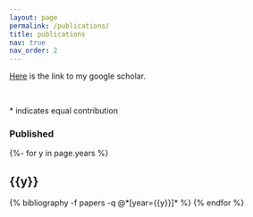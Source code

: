 ```yaml
---
layout: page
permalink: /publications/
title: publications
nav: true
nav_order: 2
---
```


<!-- _pages/publications.md -->
<div class="publications">
<p><a href='https://scholar.google.com/citations?user=tnOczoAAAAAJ&hl=en'>Here</a> is the link to my google scholar.</p>
<br />
<p>* indicates equal contribution</p>
<h3>Published</h3>
{%- for y in page.years %}
  <h2 class="year">{{y}}</h2>
  {% bibliography -f papers -q @*[year={{y}}]* %}
{% endfor %}

</div>

